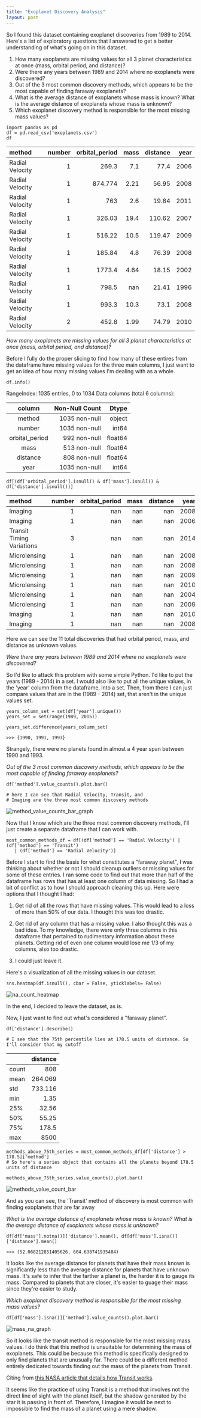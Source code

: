 ```yaml
---
title: "Exoplanet Discovery Analysis"
layout: post
---
```


So I found this dataset containing exoplanet discoveries from 1989 to 2014. Here's a list of exploratory questions that I answered to get a better understanding of what's going on in this dataset. 

1. How many exoplanets are missing values for all 3 planet characteristics at once (mass, orbital
period, and distance)?
2. Were there any years between 1989 and 2014 where no exoplanets were discovered? 
3. Out of the 3 most common discovery methods, which appears to be the most capable of finding
faraway exoplanets?
4. What is the average distance of exoplanets whose mass is known? What is the average distance
of exoplanets whose mass is unknown? 
5. Which exoplanet discovery method is responsible for the most missing mass values? 

```
import pandas as pd
df = pd.read_csv('exoplanets.csv')
df
```

| method          |   number |   orbital_period |   mass |   distance |   year |
|:----------------|---------:|-----------------:|-------:|-----------:|-------:|
| Radial Velocity |        1 |          269.3   |   7.1  |      77.4  |   2006 |
| Radial Velocity |        1 |          874.774 |   2.21 |      56.95 |   2008 |
| Radial Velocity |        1 |          763     |   2.6  |      19.84 |   2011 |
| Radial Velocity |        1 |          326.03  |  19.4  |     110.62 |   2007 |
| Radial Velocity |        1 |          516.22  |  10.5  |     119.47 |   2009 |
| Radial Velocity |        1 |          185.84  |   4.8  |      76.39 |   2008 |
| Radial Velocity |        1 |         1773.4   |   4.64 |      18.15 |   2002 |
| Radial Velocity |        1 |          798.5   | nan    |      21.41 |   1996 |
| Radial Velocity |        1 |          993.3   |  10.3  |      73.1  |   2008 |
| Radial Velocity |        2 |          452.8   |   1.99 |      74.79 |   2010 |

*How many exoplanets are missing values for all 3 planet characteristics at once (mass, orbital
period, and distance)?*


Before I fully do the proper slicing to find how many of these entires from the dataframe have missing values for the three main columns, I just want to get an idea of how many missing values I'm dealing with as a whole. 

```
df.info()
```

RangeIndex: 1035 entries, 0 to 1034
Data columns (total 6 columns):

| column                    |       Non-Null Count |                Dtype |
|:-------------------------:|---------------------:|---------------------:|
| method                    |        1035 non-null |               object | 
| number                    |        1035 non-null |                int64 |
| orbital_period            |         992 non-null |              float64 |
| mass                      |         513 non-null |              float64 |
| distance                  |         808 non-null |              float64 |
| year                      |        1035 non-null |                int64 |

 
 ```
 df[(df['orbital_period'].isnull() & df['mass'].isnull() & df['distance'].isnull())]
 ```

| method                    |   number |   orbital_period |   mass |   distance |   year |
|:--------------------------|---------:|-----------------:|-------:|-----------:|-------:|
| Imaging                   |        1 |              nan |    nan |        nan |   2008 |
| Imaging                   |        1 |              nan |    nan |        nan |   2006 |
| Transit Timing Variations |        3 |              nan |    nan |        nan |   2014 |
| Microlensing              |        1 |              nan |    nan |        nan |   2008 |
| Microlensing              |        1 |              nan |    nan |        nan |   2008 |
| Microlensing              |        1 |              nan |    nan |        nan |   2009 |
| Microlensing              |        1 |              nan |    nan |        nan |   2010 |
| Microlensing              |        1 |              nan |    nan |        nan |   2004 |
| Microlensing              |        1 |              nan |    nan |        nan |   2009 |
| Imaging                   |        1 |              nan |    nan |        nan |   2010 |
| Imaging                   |        1 |              nan |    nan |        nan |   2008 |

Here we can see the 11 total discoveries that had orbital period, mass, and distance as unknown values. 


*Were there any years between 1989 and 2014 where no exoplanets were discovered?*


So I'd like to attack this problem with some simple Python. I'd like to put the years (1989 - 2014) in a set. I would also like to put all the unique values, in the 'year' column from the dataframe, into a set. Then, from there I can just compare values that are in the (1989 - 2014) set, that aren't in the unique values set.

```
years_column_set = set(df['year'].unique())
years_set = set(range(1989, 2015))

years_set.difference(years_column_set)

>>> {1990, 1991, 1993}
```

Strangely, there were no planets found in almost a 4 year span between 1990 and 1993. 


*Out of the 3 most common discovery methods, which appears to be the most capable of finding
faraway exoplanets?*

```
df['method'].value_counts().plot.bar()

# here I can see that Radial Velocity, Transit, and 
# Imaging are the three most common discovery methods
```

![method_value_counts_bar_graph](/assets/df['method'].value_counts.plot.bar.png)

Now that I know which are the three most common discovery methods, I'll just create a separate dataframe that I can work with. 

```
most_common_methods_df = df[(df['method'] == 'Radial Velocity') | (df['method'] == 'Transit') 
   | (df['method'] == 'Radial Velocity')]
```

Before I start to find the basis for what constitutes a "faraway planet", I was thinking about whether or not I should cleanup outliers or missing values for some of these entries. I ran some code to find out that more than half of the dataframe has rows that has at least one column of data missing. So I had a bit of conflict as to how I should approach cleaning this up. Here were options that I thought I had: 

1) Get rid of all the rows that have missing values. This would lead to a loss of more than 50% of our data. I thought this was too drastic.

2) Get rid of any column that has a missing value. I also thought this was a bad idea. To my knowledge, there were only three columns in this dataframe that pertained to rudimentary information about these planets. Getting rid of even one column would lose me 1/3 of my columns, also too drastic. 

3) I could just leave it. 

Here's a visualization of all the missing values in our dataset. 

```
sns.heatmap(df.isnull(), cbar = False, yticklabels= False)
```

![na_count_heatmap](/assets/sns.heatmapdf.isna.png)

In the end, I decided to leave the dataset, as is. 

Now, I just want to find out what's considered a "faraway planet". 

```
df['distance'].describe()

# I see that the 75th percentile lies at 178.5 units of distance. So I'll consider that my cutoff
```

|       |   distance |
|:------|-----------:|
| count |    808     |
| mean  |    264.069 |
| std   |    733.116 |
| min   |      1.35  |
| 25%   |     32.56  |
| 50%   |     55.25  |
| 75%   |    178.5   |
| max   |   8500     |


```
methods_above_75th_series = most_common_methods_df[df['distance'] > 178.5]['method']
# So here's a series object that contains all the planets beyond 178.5 units of distance

methods_above_75th_series.value_counts().plot.bar()
```

![methods_value_count_bar](/assets/methods_above_75th_series.value_counts.plot.bar.png)

And as you can see, the 'Transit' method of discovery is most common with finding exoplanets that are far away

*What is the average distance of exoplanets whose mass is known? What is the average distance
of exoplanets whose mass is unknown?*

```
df[df['mass'].notna()]['distance'].mean(), df[df['mass'].isna()]['distance'].mean()

>>> (52.068212851405626, 604.638741935484)
```

It looks like the average distance for planets that have their mass known is significantly less than the average distance for planets that have unknown mass. It's safe to infer that the farther a planet is, the harder it is to gauge its mass. Compared to planets that are closer, it's easier to guage their mass since they're easier to study.


*Which exoplanet discovery method is responsible for the most missing mass values?*

```
df[df['mass'].isna()]['method'].value_counts().plot.bar()
```

![mass_na_graph](/assets/df[df['mass'].isna]['method'].value_counts.png)


So it looks like the transit method is responsible for the most missing mass values. I do think that this method is unsuitable for determining the mass of exoplanets. This could be because this method is specifically designed to only find planets that are unusually far. There could be a different method entirely dedicated towards finding out the mass of the planets from Transit. 

Citing from [this NASA article that details how Transit works](https://exoplanets.nasa.gov/faq/31/whats-a-transit/).

It seems like the practice of using Transit is a method that involves not the direct line of sight with the planet itself, but the shadow generated by the star it is passing in front of. Therefore, I imagine it would be next to impossible to find the mass of a planet using a mere shadow. 

